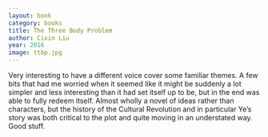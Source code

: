 ```yaml
---
layout: book
category: books
title: The Three Body Problem
author: Cixin Liu
year: 2016
image: ttbp.jpg
---
```

Very interesting to have a different voice cover some familiar themes.  A few bits that had me worried when it seemed like it might be suddenly a lot simpler and less interesting than it had set itself up to be, but in the end was able to fully redeem itself.  Almost wholly a novel of ideas rather than characters, but the history of the Cultural Revolution and in particular Ye’s story was both critical to the plot and quite moving in an understated way.  Good stuff.
